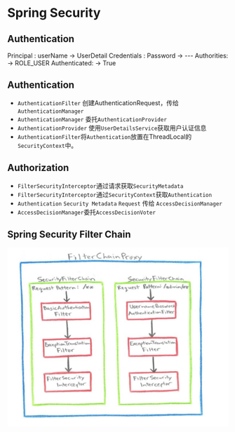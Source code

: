 # Spring Security
## Authentication
 Principal : userName   -> UserDetail
 Credentials : Password -> ---
 Authorities:           -> ROLE_USER
 Authenticated:         -> True

## Authentication
- `AuthenticationFilter` 创建AuthenticationRequest，传给`AuthenticationManager`
- `AuthenticationManager` 委托`AuthenticationProvider`
- `AuthenticationProvider` 使用`UserDetailsService`获取用户认证信息
- `AuthenticationFilter`将`Authentication`放置在ThreadLocal的`SecurityContext`中。

## Authorization
- `FilterSecurityInterceptor`通过请求获取`SecurityMetadata`
- `FilterSecurityInterceptor`通过`SecurityContext`获取`Authentication`
- `Authentication` `Security Metadata` `Request` 传给 `AccessDecisionManager`
- `AccessDecisionManager`委托`AccessDecisionVoter`

## Spring Security Filter Chain
![SpringSecurityFilterChain](pic/SpringSecurityFilterChain.png)
